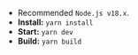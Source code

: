 
- Recommended `Node.js v18.x`.
- **Install:** `yarn install`
- **Start:** `yarn dev`
- **Build:** `yarn build`

